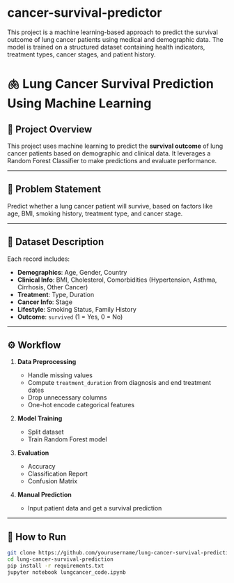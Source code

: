# cancer-survival-predictor
This project is a machine learning-based approach to predict the survival outcome of lung cancer patients using medical and demographic data. The model is trained on a structured dataset containing health indicators, treatment types, cancer stages, and patient history.

# 🫁 Lung Cancer Survival Prediction Using Machine Learning

## 📌 Project Overview

This project uses machine learning to predict the **survival outcome** of lung cancer patients based on demographic and clinical data. It leverages a Random Forest Classifier to make predictions and evaluate performance.

---

## 🧠 Problem Statement

Predict whether a lung cancer patient will survive, based on factors like age, BMI, smoking history, treatment type, and cancer stage.

---

## 🧾 Dataset Description

Each record includes:

- **Demographics**: Age, Gender, Country  
- **Clinical Info**: BMI, Cholesterol, Comorbidities (Hypertension, Asthma, Cirrhosis, Other Cancer)  
- **Treatment**: Type, Duration  
- **Cancer Info**: Stage  
- **Lifestyle**: Smoking Status, Family History  
- **Outcome**: `survived` (1 = Yes, 0 = No)

---

## ⚙️ Workflow

1. **Data Preprocessing**
   - Handle missing values
   - Compute `treatment_duration` from diagnosis and end treatment dates
   - Drop unnecessary columns
   - One-hot encode categorical features

2. **Model Training**
   - Split dataset
   - Train Random Forest model

3. **Evaluation**
   - Accuracy
   - Classification Report
   - Confusion Matrix

4. **Manual Prediction**
   - Input patient data and get a survival prediction

---

## 🧪 How to Run

```bash
git clone https://github.com/yourusername/lung-cancer-survival-prediction.git
cd lung-cancer-survival-prediction
pip install -r requirements.txt
jupyter notebook lungcancer_code.ipynb

